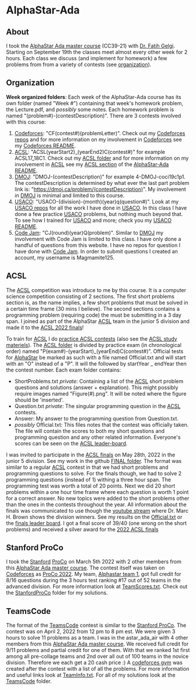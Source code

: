 # AlphaStar-Ada

## About

I took the [AlphaStar Ada master course](https://alphastar.academy/cs-master-courses/#masterschedule) (CC39-21) with [Dr. Fatih Gelgi](https://alphastar.academy/people/fgelgi/). Starting on September 19th the classes meet almost every other week for 2 hours. Each class we discuss (and implement for homework) a few problems from from a variety of contests (see [organization](https://github.com/asubramanian08/AlphaStar-Ada#organization)).

## Organization

**Week organized folders**: Each week of the AlphaStar-Ada course has its own folder (named "Week #") containing that week's homework problem, the Lecture.pdf, and _possibly_ some notes. Each homework problem is named "(problem#)-(contestDescription)". There are 3 contests involved with this course:
1. [Codeforces](https://codeforces.com/): "CF(contest#)(problemLetter)". Check out my [Codeforces repos](https://github.com/asubramanian08/Codeforces) and for more information on my involvement in [Codeforces](https://codeforces.com/) see my [Codeforces README](https://github.com/asubramanian08/Codeforces#readme).
2. [ACSL](https://www.acsl.org/): "ACSL(yearStart2)_(yearEnd2)C(contest#)" for example ACSL17_18C1. Check out my [ACSL folder](https://github.com/asubramanian08/AlphaStar-Ada/tree/master/ACSL) and for more information on my involvement in [ACSL](https://www.acsl.org/) see my [ACSL section](https://github.com/asubramanian08/AlphaStar-Ada#acsl) of the [AlphaStar-Ada README](https://github.com/asubramanian08/AlphaStar-Ada#readme).
3. [DMOJ](https://dmoj.ca/): "DMOJ-(contestDescription)" for example 4-DMOJ-coci19c1p1. The contestDescription is determined by what ever the last part problem link is: "https://dmoj.ca/problem/(contestDescription)". My involvement in [DMOJ](https://dmoj.ca/) is minimal and limited to this course.
4. [USACO](http://usaco.org): "USACO-(division)-(month)(year)q(question#)". Look at my [USACO repos](https://github.com/asubramanian08/USACO) for all the work I have done in [USACO](https://usaco.org). In this class I have done a few practice [USACO](https://usaco.org) problems, but nothing much beyond that. To see how I trained for [USACO](https://usaco.org) and more; check you my [USACO README](https://github.com/asubramanian08/USACO#readme).
5. [Code Jam](https://codingcompetitions.withgoogle.com/codejam): "CJ(round)(year)Q(problem)". Similar to [DMOJ](https://dmoj.ca/) my involvement with Code Jam is limited to this class. I have only done a handful of questions from this website. I have no repos for question I have done with [Code Jam](https://codingcompetitions.withgoogle.com/codejam). In order to submit questions I created an account, my username is Magmamite125.

## ACSL

The [ACSL](https://www.acsl.org/) competition was introduce to me by this course. It is a computer science competition consisting of 2 sections. The first short problems section is, as the name implies, a few short problems that must be solved in a certain time frame (30 mins I believe). The second sections contains a programming problem (requiring code) the must be submitting in a 3 day span. I joined as part of the AlphaStar [ACSL](https://www.acsl.org/) team in the junior 5 division and made it to the [ACSL 2022 finals](https://www.acsl.org/finals)!

To train for [ACSL](https://www.acsl.org/) I do [practice ACSL contests](https://github.com/asubramanian08/AlphaStar-Ada/tree/master/ACSL) (also see the [ACSL study materiels](https://www.acsl.org/get-started/study-materials)). The [ACSL folder](https://github.com/asubramanian08/AlphaStar-Ada/tree/master/ACSL) is divided by practice exam (in chronological order) named "P(exam#)-(yearStart)_(yearEnd)C(contest#)". Official tests for [AlphaStar](https://alphastar.academy/) be marked as such with a file named Official.txt and will start with an "O" instead of a "P". It will the followed by startYear _ endYear then the contest number. Each exam folder contains:
* ShortProblems.txt _private_: Containing a list of the [ACSL](https://www.acsl.org/) short problem questions and solutions (answer + explanation). This might possibly require images named "Figure(#).png". It will be noted where the figure should be 'inserted'.
* Question.txt _private_: The singular programming question in the [ACSL](https://www.acsl.org/) contests.
* Answer: My answer to the programming question from Question.txt.
* _possibly_ Official.txt: This files notes that the contest was officially taken. The file will contain the scores to both my short questions and programming question and any other related information. Everyone's scores can be seen on the [ACSL leader-board](https://www.scores.acsl.org/legacy/teams/2022/j5/).

I was invited to participate in the [ACSL finals](https://www.acsl.org/finals) on May 28th, 2022 in the junior 5 division. See my work in the github [FINAL folder](https://github.com/asubramanian08/AlphaStar-Ada/tree/master/ACSL/O5-2021_2022FINAL). The format was similar to a regular [ACSL](https://www.acsl.org/) contest in that we had short problems and programming questions to solve. For the finals though, we had to solve 2 programming questions (instead of 1) withing a three hour span. The programming test was worth a total of 20 points. Next we did 20 short problems within a one hour time frame where each question is worth 1 point for a correct answer. No new topics were added to the short problems other than the ones in the contests throughout the year. All information about the finals was communicated to use though the [youtube stream](https://www.youtube.com/watch?v=4615_NO5InA) where Dr. Marc H. Brown shows the division winners. See my results on the [Official.txt](https://github.com/asubramanian08/AlphaStar-Ada/blob/master/ACSL/O5-2021_2022FINAL/Offical.txt) or the [finals leader board](https://www.scores.acsl.org/legacy/finals/2022/j/). I got a final score of 39/40 (one wrong on the short problems) and received a silver award for the [2022 ACSL finals](https://www.acsl.org/finals)

## Stanford ProCo

I took the [Stanford](https://www.stanford.edu) [ProCo](https://stanfordacm.org/proco/)  on March 5th 2022 with 2 other members from this [AlphaStar Ada master course](https://alphastar.academy/cs-master-courses/#masterschedule). The contest itself was taken on [Codeforces](https://codeforces.com/) as [ProCo 2022](https://codeforces.com/gym/371820). My team, [Alphastar team 1](https://codeforces.com/team/98757), got full credit for 8/16 questions during the 3 hours test ranking #17 out of 52 teams in the advanced division. For more information look at [TeamScores.txt](https://github.com/asubramanian08/AlphaStar-Ada/blob/master/StanfordProCo/TeamScores.txt). Check out the [StanfordProCo](https://github.com/asubramanian08/AlphaStar-Ada/tree/master/StanfordProCo) folder for my solutions.

## TeamsCode

The format of the [TeamsCode](https://www.teamscode.org) contest is similar to the [Stanford ProCo](https://stanfordacm.org/proco/). The contest was on April 2, 2022 from 12 pm to 8 pm est. We were given 3 hours to solve 11 problems as a team. I was in the astar_ada_air with 4 other members from this [AlphaStar Ada master course](https://alphastar.academy/cs-master-courses/#masterschedule). We received full credit for 9/11 problems and partial credit for one of them. With that we ranked 1st first among all pre-collage teams and 2nd over all out of 100 teams in the novice division. Therefore we each get a 20 cash price :) A [codeforces gym](https://codeforces.com/gym/103643) was created after the contest with a list of all the problems. For more information and useful links look at [TeamInfo.txt](https://github.com/asubramanian08/AlphaStar-Ada/blob/master/TeamsCode/TeamInfo.txt). For all of my solutions look at the [TeamsCode](https://github.com/asubramanian08/AlphaStar-Ada/tree/master/TeamsCode) folder.
